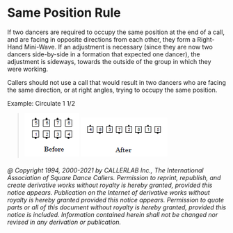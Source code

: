 
# Same Position Rule

If two dancers are required to occupy the same position at the end of a call, 
and are facing in opposite directions
from each other, they form a Right-Hand Mini-Wave. If an adjustment is necessary 
(since they are now two dancers side-by-side in a formation that expected one dancer), 
the adjustment is sideways, towards the outside of
the group in which they were working.

Callers should not use a call that would result in two dancers who are facing the same direction, 
or at right angles, trying to occupy the same position.

Example: Circulate 1 1/2

> 
> ![alt](same_position_rule_1.png)
> ![alt](same_position_rule_2.png)
> 

###### @ Copyright 1994, 2000-2021 by CALLERLAB Inc., The International Association of Square Dance Callers. Permission to reprint, republish, and create derivative works without royalty is hereby granted, provided this notice appears. Publication on the Internet of derivative works without royalty is hereby granted provided this notice appears. Permission to quote parts or all of this document without royalty is hereby granted, provided this notice is included. Information contained herein shall not be changed nor revised in any derivation or publication.
